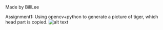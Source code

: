 ###
Made by BillLee

Assignment1: 
  Using opencv+python to generate a picture of tiger, which head part is copied.
![alt text](https://github.com/ophwsjtu18/ohw22f/blob/main/lzl/Assignment221012/OutputTigerPic.png "Title")
###
